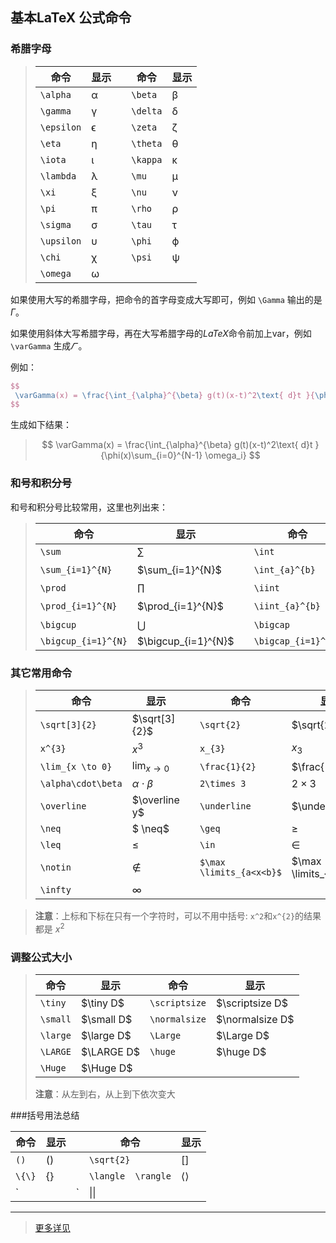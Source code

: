 ## **基本LaTeX 公式命令**

### **希腊字母**

> | 命令         | 显示   |      | 命令       | 显示   |
> | ---------- | ---- | ---- | -------- | ---- |
> | `\alpha`   | α    |      | `\beta`  | β    |
> | `\gamma`   | γ    |      | `\delta` | δ    |
> | `\epsilon` | ϵ    |      | `\zeta`  | ζ    |
> | `\eta`     | η    |      | `\theta` | θ    |
> | `\iota`    | ι    |      | `\kappa` | κ    |
> | `\lambda`  | λ    |      | `\mu`    | μ    |
> | `\xi`      | ξ    |      | `\nu`    | ν    |
> | `\pi`      | π    |      | `\rho`   | ρ    |
> | `\sigma`   | σ    |      | `\tau`   | τ    |
> | `\upsilon` | υ    |      | `\phi`   | ϕ    |
> | `\chi`     | χ    |      | `\psi`   | ψ    |
> | `\omega`   | ω    |      |          |      |

如果使用大写的希腊字母，把命令的首字母变成大写即可，例如 `\Gamma` 输出的是$\Gamma$。

如果使用斜体大写希腊字母，再在大写希腊字母的*LaTeX*命令前加上var，例如`\varGamma` 生成$\varGamma$ 。

例如：

```latex
$$
 \varGamma(x) = \frac{\int_{\alpha}^{\beta} g(t)(x-t)^2\text{ d}t }{\phi(x)\sum_{i=0}^{N-1} \omega_i} 
$$
```

生成如下结果：

>
>$$
>\varGamma(x) = \frac{\int_{\alpha}^{\beta} g(t)(x-t)^2\text{ d}t }{\phi(x)\sum_{i=0}^{N-1} \omega_i}
>$$
>

### **和号和积分号**

和号和积分号比较常用，这里也列出来：

> | 命令                  | 显示                  |      | 命令                  | 显示                  |
> | ------------------- | ------------------- | ---- | ------------------- | ------------------- |
> | `\sum`              | $\sum$              |      | `\int`              | $\int$              |
> | `\sum_{i=1}^{N}`    | $\sum_{i=1}^{N}$    |      | `\int_{a}^{b}`      | $\int_{a}^{b}$      |
> | `\prod`             | $\prod$             |      | `\iint`             | $\iint$             |
> | `\prod_{i=1}^{N}`   | $\prod_{i=1}^{N}$   |      | `\iint_{a}^{b}`     | $\iint_{a}^{b}$     |
> | `\bigcup`           | $\bigcup$           |      | `\bigcap`           | $\bigcap$           |
> | `\bigcup_{i=1}^{N}` | $\bigcup_{i=1}^{N}$ |      | `\bigcap_{i=1}^{N}` | $\bigcap_{i=1}^{N}$ |

### **其它常用命令**

> | 命令                 | 显示                 |      | 命令                       | 显示                     |
> | ------------------ | ------------------ | ---- | ------------------------ | ---------------------- |
> | `\sqrt[3]{2}`      | $\sqrt[3]{2}$      |      | `\sqrt{2}`               | $\sqrt{2}$             |
> | `x^{3}`            | $x^3$              |      | `x_{3}`                  | $x_{3}$                |
> | `\lim_{x \to 0}`   | $\lim_{x \to 0}$   |      | `\frac{1}{2}`            | $\frac{1}{2}$          |
> | `\alpha\cdot\beta` | $\alpha\cdot\beta$ |      | `2\times 3`              | $2\times 3$            |
> | `\overline`        | $\overline y$      |      | `\underline`             | $\underline x$         |
> | `\neq`             | $ \neq$            |      | `\geq`                   | $\geq$                 |
> | `\leq`             | $\leq$             |      | `\in`                    | $\in$                  |
> | `\notin`           | $\notin$           |      | `$\max \limits_{a<x<b}$` | $\max \limits_{a<x<b}$ |
> | `\infty`           | $\infty$           |      |                          |                        |

> **注意**：上标和下标在只有一个字符时，可以不用中括号: `x^2`和`x^{2}`的结果都是 $x^2$
>
### 调整公式大小


> | 命令       | 显示         | 命令            | 显示              |
> | -------- | ---------- | ------------- | --------------- |
> | `\tiny`  | $\tiny D$  | `\scriptsize` | $\scriptsize D$ |
> | `\small` | $\small D$ | `\normalsize` | $\normalsize D$ |
> | `\large` | $\large D$ | `\Large`      | $\Large D$      |
> | `\LARGE` | $\LARGE D$ | `\huge`       | $\huge D$       |
> | `\Huge`  | $\Huge D$  |               |                 |
>
> **注意**：从左到右，从上到下依次变大

###括号用法总结

| 命令     | 显示     |      | 命令                 | 显示                |
| ------ | ------ | ---- | ------------------ | ----------------- |
| `()`   | $()$   |      | `\sqrt{2}`         | $[]$              |
| `\{\}` | $\{\}$ |      | `\langle  \rangle` | $\langle \rangle$ |
| `||`   | $\|\|$ |      | `||a+b||_1`        | $ \|\|a+b\|\|_1$  |

------

>
>[更多详见](http://meta.math.stackexchange.com/questions/5020/mathjax-basic-tutorial-and-quick-reference)